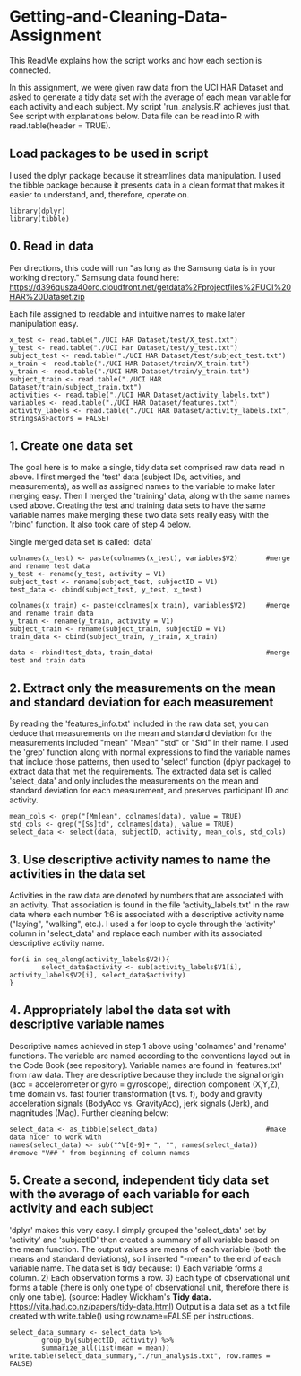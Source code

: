 # Getting-and-Cleaning-Data-Assignment

This ReadMe explains how the script works and how each section is connected.

In this assignment, we were given raw data from the UCI HAR Dataset and asked to generate a tidy data set with the average of each mean variable for each activity and each subject. My script 'run_analysis.R' achieves just that. See script with explanations below. Data file can be read into R with read.table(header = TRUE).

## Load packages to be used in script

I used the dplyr package because it streamlines data manipulation. I used the tibble package because it presents data in a clean format that makes it easier to understand, and, therefore, operate on.

```
library(dplyr)
library(tibble)
```

## 0. Read in data
Per directions, this code will run "as long as the Samsung data is in your working directory." Samsung data found here: https://d396qusza40orc.cloudfront.net/getdata%2Fprojectfiles%2FUCI%20HAR%20Dataset.zip 

Each file assigned to readable and intuitive names to make later manipulation easy.

```
x_test <- read.table("./UCI HAR Dataset/test/X_test.txt")
y_test <- read.table("./UCI Har Dataset/test/y_test.txt")
subject_test <- read.table("./UCI HAR Dataset/test/subject_test.txt")
x_train <- read.table("./UCI HAR Dataset/train/X_train.txt")
y_train <- read.table("./UCI HAR Dataset/train/y_train.txt") 
subject_train <- read.table("./UCI HAR Dataset/train/subject_train.txt")
activities <- read.table("./UCI HAR Dataset/activity_labels.txt")
variables <- read.table("./UCI HAR Dataset/features.txt")
activity_labels <- read.table("./UCI HAR Dataset/activity_labels.txt", stringsAsFactors = FALSE)
```

## 1. Create one data set
The goal here is to make a single, tidy data set comprised raw data read in above. I first merged the 'test' data (subject IDs, activities, and measurements), as well as assigned names to the variable to make later merging easy. Then I merged the 'training' data, along with the same names used above. Creating the test and training data sets to have the same variable names make merging these two data sets really easy with the 'rbind' function. It also took care of step 4 below. 

Single merged data set is called: 'data'

```
colnames(x_test) <- paste(colnames(x_test), variables$V2)       #merge and rename test data 
y_test <- rename(y_test, activity = V1)
subject_test <- rename(subject_test, subjectID = V1)
test_data <- cbind(subject_test, y_test, x_test)

colnames(x_train) <- paste(colnames(x_train), variables$V2)     #merge and rename train data
y_train <- rename(y_train, activity = V1)       
subject_train <- rename(subject_train, subjectID = V1)
train_data <- cbind(subject_train, y_train, x_train)

data <- rbind(test_data, train_data)                            #merge test and train data
```


## 2. Extract only the measurements on the mean and standard deviation for each measurement
By reading the 'features_info.txt' included in the raw data set, you can deduce that measurements on the mean and standard deviation for the measurements included "mean" "Mean" "std" or "Std" in their name. I used the 'grep' function along with normal expressions to find the variable names that include those patterns, then used to 'select' function (dplyr package) to extract data that met the requirements. The extracted data set is called 'select_data' and only includes the measurements on the mean and standard deviation for each measurement, and preserves participant ID and activity.

```
mean_cols <- grep("[Mm]ean", colnames(data), value = TRUE)
std_cols <- grep("[Ss]td", colnames(data), value = TRUE)
select_data <- select(data, subjectID, activity, mean_cols, std_cols)
```

## 3. Use descriptive activity names to name the activities in the data set
Activities in the raw data are denoted by numbers that are associated with an activity. That association is found in the file 'activity_labels.txt' in the raw data where each number 1:6 is associated with a descriptive activity name ("laying", "walking", etc.). I used a for loop to cycle through the 'activity' column in 'select_data' and replace each number with its associated descriptive activity name.

```
for(i in seq_along(activity_labels$V2)){
        select_data$activity <- sub(activity_labels$V1[i], activity_labels$V2[i], select_data$activity)
}
```

## 4. Appropriately label the data set with descriptive variable names
Descriptive names achieved in step 1 above using 'colnames' and 'rename' functions. The variable are named according to the conventions layed out in the Code Book (see repository). Variable names are found in 'features.txt' from raw data. They are descriptive because they include the signal origin (acc = accelerometer or gyro = gyroscope), direction component (X,Y,Z), time domain vs. fast fourier transformation (t vs. f), body and gravity acceleration signals (BodyAcc vs. GravityAcc), jerk signals (Jerk), and magnitudes (Mag). Further cleaning below:   

```
select_data <- as_tibble(select_data)                           #make data nicer to work with
names(select_data) <- sub("^V[0-9]+ ", "", names(select_data))  #remove "V## " from beginning of column names
```

## 5. Create a second, independent tidy data set with the average of each variable for each activity and each subject
'dplyr' makes this very easy. I simply grouped the 'select_data' set by 'activity' and 'subjectID' then created a summary of all variable based on the mean function. The output values are means of each variable (both the means and standard deviations), so I inserted "-mean" to the end of each variable name. The data set is tidy because: 1) Each variable forms a column. 2) Each observation forms a row. 3) Each type of observational unit forms a table (there is only one type of observational unit, therefore there is only one table). (source: Hadley Wickham's **Tidy data.** https://vita.had.co.nz/papers/tidy-data.html) Output is a data set as a txt file created with write.table() using row.name=FALSE per instructions. 

```
select_data_summary <- select_data %>%
        group_by(subjectID, activity) %>%
        summarize_all(list(mean = mean))
write.table(select_data_summary,"./run_analysis.txt", row.names = FALSE)
```